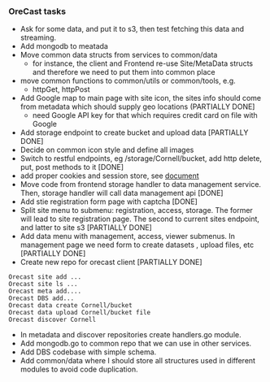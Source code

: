 ### OreCast tasks

- Ask for some data, and put it to s3, then test fetching this data and streaming.
- Add mongodb to meatada
- Move common data structs from services to common/data
  - for instance, the client and Frontend re-use Site/MetaData structs
  and therefore we need to put them into common place
- move common functions to common/utils or common/tools, e.g.
  - httpGet, httpPost
- Add Google map to main page with site icon, the sites info should come from metadata which should supply geo locations (PARTIALLY DONE]
  - need Google API key for that which requires credit card on file with Google
- Add storage endpoint to create bucket and upload data [PARTIALLY DONE]
- Decide on common icon style and define all images
- Switch to restful endpoints, eg /storage/Cornell/bucket, add http delete, put, post methods to it [DONE]
- add proper cookies and session store, see
  [document](https://stackoverflow.com/questions/66289603/use-existing-session-cookie-in-gin-router)
- Move code from frontend storage handler to data management service. Then, storage handler will call data management api [DONE]
- Add stie registration form page with captcha [DONE]
- Split site menu to submenu: registration, access, storage. The former will lead to site registration page. The second to current sites endpoint, and latter to site s3 [PARTIALLY DONE]
- Add data menu with management, access, viewer submenus. In management page we need form to create datasets , upload files, etc [PARTIALLY DONE]
- Create new repo for orecast client [PARTIALLY DONE]
```
Orecast site add ...
Orecast site ls ...
Orecast meta add....
Orecast DBS add...
Orecast data create Cornell/bucket
Orecast data upload Cornell/bucket file
Orecast discover Cornell
```
- In metadata and discover repositories create handlers.go module.
- Add mongodb.go to common repo that we can use in other services.
- Add DBS codebase with simple schema.
- Add common/data where I should store all structures used in different modules to avoid code duplication.
